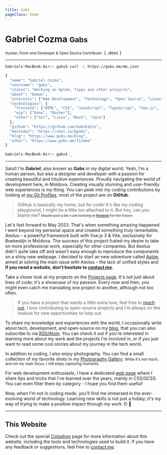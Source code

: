 ```yaml
---
title: Gabs
pageClass: home
---
```


# Gabriel Cozma <small>Gabs</small>

<small>Human, Front-end Developer & Open Source Contributor.</small> { .desc }

---

<Crt>

```bash
Gabriels-MacBook-Air:~ gabs$ curl -L https://gxbs.me/me.json

{
  "name": "Gabriel Cozma",
  "username": "gabs",
  "status": "Working on Aplóe, Tipps and other projects",
  "about": "Human",
  "interests": ["Web Development", "Technology", "Open Source", "Linux", "History"],
  "technologies": {
    "frontend": ["HTML", "CSS", "JavaScript", "TypeScript", "Vue.js", "Nuxt.js", "Vite", "React", "Next.js", "Tailwind CSS", "Sass", "Node.js"],
    "wip": ["Deno", "Docker"],
    "other": ["Git", "Linux", "Bash", "Java"]
  },
  "github": "https://github.com/GabsEdits",
  "mastodon": "https://vmst.io/@gabs",
  "blog": "https://www.gxbs.me/blog",
  "other": "https://www.gxbs.me/findme"
}

Gabriels-MacBook-Air:~ gabs$ _
```

</Crt>

---

Salut! I'm **Gabriel**, also known as **Gabs** in my digital world. Yeah, I'm a human person, but also a designer and developer with a passion for creating beautiful and intuitive experiences. Proudly navigating the world of development here, in Moldova. Creating visually stunning and user-friendly web experiences is my thing. You can peek into my coding contributions by looking at [my Git Profiles](/findme#contributions), most of the project are on **GitHub**.

> GitHub is basically my home, but for code! It's like my coding playground, I might be a little too attached to it. But hey, can you blame me? <small>~~Maybe just a bit, I am looking at [Forgejo](https://forgejo.org/) for the future~~</small>

Let's fast forward to May 2023. That's when something amazing happened. I went beyond my personal space and created something truly remarkable. Aeolus – a powerful framework built with Vue.js 3 & Vite, exclusively for Boekestijn in Moldova. The success of this project fueled my desire to take on more professional work, especially for other companies. But Aeolus didn't quite take off and wasn't easy enough to reproduce the components on a shiny new webpage. I decided to start an new adventure called [Aplóe](https://aploe.gxbs.me), aimed at solving the main issue with Aeolus – the lack of unified styles and **If you need a website, don't hesitate to [contact me](/findme).**

Take a closer look at my projects on the [Projects page](/projects). It's not just about lines of code; it's a showcase of my passion. Every now and then, you might even catch me translating one project to another, although not too often.

> If you have a project that needs a little extra love, feel free to [reach out](/findme). I love contributing to open-source projects and I'm always on the lookout for new opportunities to help out.

To share my knowledge and experiences with the world, I occasionally write about tech, development, and open-source on my [blog](/blog/), that you can also subscribe to via [RSS/Atom](/atom.xml). You can check it out if you're interested in learning more about my work and the projects I'm involved in, or if you just want to read some cool stories about my journey in the tech world.

In addition to coding, I also enjoy photography. You can find a small collection of my favorite shots in my [Photography Gallery](https://photo.gxbs.me). <small>While it's not much, and not my main focus, I still enjoy capturing moments.</small>

For web development enthusiasts, I have a dedicated [web page](https://tips.gxbs.me) where I share tips and tricks that I've learned over the years, mainly in CSS/SCSS. You can even filter them by category - I hope you find them useful!

Now, when I'm not in coding mode, you'll find me immersed in the ever-evolving world of technology. Learning new skills is not just a hobby; it's my way of trying to make a positive impact through my work \:D :rocket:

---

## This Website

Check out the special [Colophon](/colophon) page for more information about this website, including the tools and technologies used to build it. If you have any feedback or suggestions, feel free to [contact me](/findme).

<script setup>
import Crt from './.vitepress/theme/Crt.vue';
</script>
